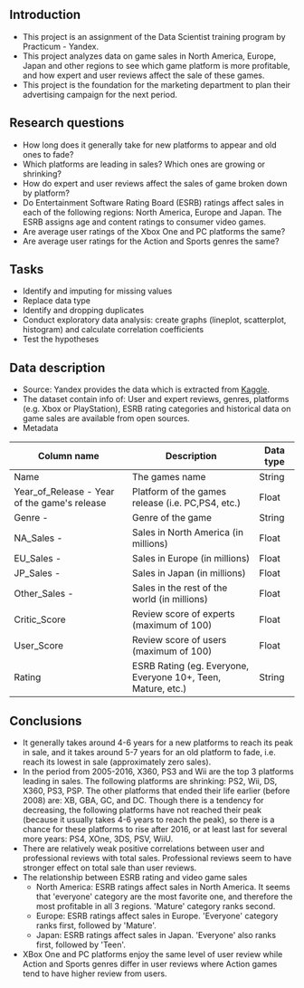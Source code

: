 ## Introduction
- This project is an assignment of the Data Scientist training program by Practicum - Yandex. 
- This project analyzes data on game sales in North America, Europe, Japan and other regions to see which game platform is more profitable, and how expert and user reviews affect the sale of these games.
- This project is the foundation for the marketing department to plan their advertising campaign for the next period. 

## Research questions
- How long does it generally take for new platforms to appear and old ones to fade?
- Which platforms are leading in sales? Which ones are growing or shrinking? 
- How do expert and user reviews affect the sales of game broken down by platform?
- Do Entertainment Software Rating Board (ESRB) ratings affect sales in each of the following regions: North America, Europe and Japan. The ESRB assigns age and content ratings to consumer video games.
- Are average user ratings of the Xbox One and PC platforms the same?
- Are average user ratings for the Action and Sports genres the same?

## Tasks 
- Identify and imputing for missing values
- Replace data type
- Identify and dropping duplicates
- Conduct exploratory data analysis: create graphs (lineplot, scatterplot, histogram) and calculate correlation coefficients
- Test the hypotheses

## Data description
- Source: Yandex provides the data which is extracted from [Kaggle](https://www.kaggle.com/gregorut/videogamesales).
- The dataset contain info of: User and expert reviews, genres, platforms (e.g. Xbox or PlayStation), ESRB rating categories and historical data on game sales are available from open sources.
- Metadata

| Column name                                  | Description                                                  | Data type |
|----------------------------------------------|--------------------------------------------------------------|-----------|
| Name                                         | The games name                                               | String    |
| Year_of_Release - Year of the game's release | Platform of the games release (i.e. PC,PS4, etc.)            | Float     |
| Genre -                                      | Genre of the game                                            | String    |
| NA_Sales -                                   | Sales in North America (in millions)                         | Float     |
| EU_Sales -                                   | Sales in Europe (in millions)                                | Float     |
| JP_Sales -                                   | Sales in Japan (in millions)                                 | Float     |
| Other_Sales -                                | Sales in the rest of the world (in millions)                 | Float     |
| Critic_Score                                 | Review score of experts (maximum of 100)                     | Float     |
| User_Score                                   | Review score of users (maximum of 100)                       | Float     |
| Rating                                       | ESRB Rating (eg. Everyone, Everyone 10+, Teen, Mature, etc.) | String    |

## Conclusions
- It generally takes around 4-6 years for a new platforms to reach its peak in sale, and it takes around 5-7 years for an old platform to fade, i.e. reach its lowest in sale (approximately zero sales).
- In the period from 2005-2016, X360, PS3 and Wii are the top 3 platforms leading in sales. The following platforms are shrinking: PS2, Wii, DS, X360, PS3, PSP. The other platforms that ended their life earlier (before 2008) are: XB, GBA, GC, and DC. Though there is a tendency for decreasing, the following platforms have not reached their peak (because it usually takes 4-6 years to reach the peak), so there is a chance for these platforms to rise after 2016, or at least last for several more years: PS4, XOne, 3DS, PSV, WiiU.
- There are relatively weak positive correlations between user and professional reviews with total sales. Professional reviews seem to have stronger effect on total sale than user reviews.
- The relationship between ESRB rating and video game sales 
  - North America: ESRB ratings affect sales in North America. It seems that 'everyone' category are the most favorite one, and therefore the most profitable in all 3 regions. 'Mature' category ranks second.
  - Europe: ESRB ratings affect sales in Europe. 'Everyone' category ranks first, followed by 'Mature'.
  - Japan: ESRB ratings affect sales in Japan. 'Everyone' also ranks first, followed by 'Teen'.
- XBox One and PC platforms enjoy the same level of user review while Action and Sports genres differ in user reviews where Action games tend to have higher review from users.
